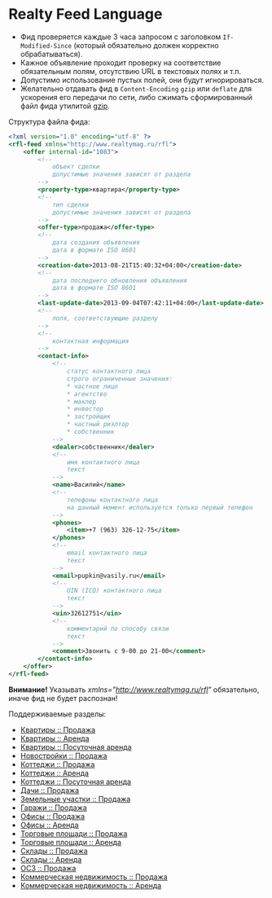 Realty Feed Language
====================

* Фид проверяется каждые 3 часа запросом с заголовком ```If-Modified-Since``` (который обязательно должен корректно обрабатываться).
* Кажное объявление проходит проверку на соответствие обязательным полям, отсутствию URL в текстовых полях и т.п.
* Допустимо использование пустых полей, они будут игнорироваться.
* Желательно отдавать фид в ```Content-Encoding``` ```gzip``` или ```deflate``` для ускорения его передачи по сети, либо сжимать сформированный файл фида утилитой [gzip].

Структура файла фида:
```xml
<?xml version="1.0" encoding="utf-8" ?>
<rfl-feed xmlns="http://www.realtymag.ru/rfl">
    <offer internal-id="1083">
        <!--
            объект сделки
            допустимые значения зависят от раздела
        -->
        <property-type>квартира</property-type>
        <!--
            тип сделки
            допустимые значения зависят от раздела
        -->
        <offer-type>продажа</offer-type>
        <!--
            дата создания объявления
            дата в формате ISO 8601
        -->
        <creation-date>2013-08-21T15:40:32+04:00</creation-date>
        <!--
            дата последнего обновления объявления
            дата в формате ISO 8601
        -->
        <last-update-date>2013-09-04T07:42:11+04:00</last-update-date>
        <!--
            поля, соответствующие разделу
        -->
        <!--
            контактная информация
        -->
        <contact-info>
            <!--
                статус контактного лица
                строго ограниченные значения:
                * частное лицо
                * агентство
                * маклер
                * инвестор
                * застройщик
                * частный риэлтор
                * собственник
            -->
            <dealer>собственник</dealer>
            <!--
                имя контактного лица
                текст
            -->
            <name>Василий</name>
            <!--
                телефоны контактного лица
                на данный момент используется только первый телефон
            -->
            <phones>
                <item>+7 (963) 326-12-75</item>
            </phones>
            <!--
                email контактного лица
                текст
            -->
            <email>pupkin@vasily.ru</email>
            <!--
                UIN (ICQ) контактного лица
                текст
            -->
            <uin>32612751</uin>
            <!--
                комментарий по способу связи
                текст
            -->
            <comment>Звонить с 9-00 до 21-00</comment>
        </contact-info>
    </offer>
</rfl-feed>
```

**Внимание!** Указывать *xmlns="http://www.realtymag.ru/rfl"* обязательно, иначе фид не будет распознан!

Поддерживаемые разделы:
* [Квартиры :: Продажа]
* [Квартиры :: Аренда]
* [Квартиры :: Посуточная аренда]
* [Новостройки :: Продажа]
* [Коттеджи :: Продажа]
* [Коттеджи :: Аренда]
* [Коттеджи :: Посуточная аренда]
* [Дачи :: Продажа]
* [Земельные участки :: Продажа]
* [Гаражи :: Продажа]
* [Офисы :: Продажа]
* [Офисы :: Аренда]
* [Торговые площади :: Продажа]
* [Торговые площади :: Аренда]
* [Склады :: Продажа]
* [Склады :: Аренда]
* [ОСЗ :: Продажа]
* [Коммерческая недвижимость :: Продажа]
* [Коммерческая недвижимость :: Аренда]

[gzip]: http://www.gnu.org/software/gzip/manual/gzip.html
[Квартиры :: Продажа]: docs/kvartira/prodazha.md
[Квартиры :: Аренда]: docs/kvartira/arenda.md
[Квартиры :: Посуточная аренда]: docs/kvartira/na-sutki.md
[Новостройки :: Продажа]: docs/novostroyka/prodazha.md
[Коттеджи :: Продажа]: docs/cottage/prodazha.md
[Коттеджи :: Аренда]: docs/cottage/arenda.md
[Коттеджи :: Посуточная аренда]: docs/cottage/na-sutki.md
[Дачи :: Продажа]: docs/dacha/prodazha.md
[Земельные участки :: Продажа]: docs/zemelny-uchastok/prodazha.md
[Гаражи :: Продажа]: docs/garage/prodazha.md
[Офисы :: Продажа]: docs/office/prodazha.md
[Офисы :: Аренда]: docs/office/arenda.md
[Торговые площади :: Продажа]: docs/magazin/prodazha.md
[Торговые площади :: Аренда]: docs/magazin/arenda.md
[Склады :: Продажа]: docs/sklad/prodazha.md
[Склады :: Аренда]: docs/sklad/arenda.md
[ОСЗ :: Продажа]: docs/osz/prodazha.md
[Коммерческая недвижимость :: Продажа]: docs/commercial/prodazha.md
[Коммерческая недвижимость :: Аренда]: docs/commercial/arenda.md
